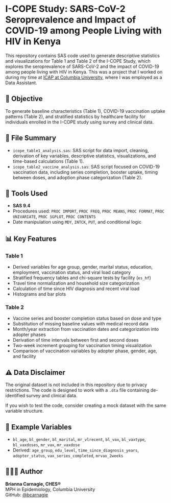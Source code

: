 # I-COPE Study: SARS-CoV-2 Seroprevalence and Impact of COVID-19 among People Living with HIV in Kenya

This repository contains SAS code used to generate descriptive statistics and visualizations for Table 1 and Table 2 of the I-COPE Study, which explores the seroprevalence of SARS-CoV-2 and the impact of COVID-19 among people living with HIV in Kenya. This was a project that I worked on during my time at [ICAP at Columbia University](https://icap.columbia.edu/), where I was employed as a Data Assistant.

## 📌 Objective
To generate baseline characteristics (Table 1), COVID-19 vaccination uptake patterns (Table 2), and stratified statistics by healthcare facility for individuals enrolled in the I-COPE study using survey and clinical data.

## 📂 File Summary
- `icope_table1_analysis.sas`: SAS script for data import, cleaning, derivation of key variables, descriptive statistics, visualizations, and time-based calculations (Table 1).
- `icope_table2_vaccine_analysis.sas`: SAS script focused on COVID-19 vaccination data, including series completion, booster uptake, timing between doses, and adoption phase categorization (Table 2).

## 🧰 Tools Used
- **SAS 9.4** 
- Procedures used: `PROC IMPORT`, `PROC FREQ`, `PROC MEANS`, `PROC FORMAT`, `PROC UNIVARIATE`, `PROC SGPLOT`, `PROC CONTENTS`
- Date manipulation using `MDY`, `INTCK`, `PUT`, and conditional logic

## 📊 Key Features

### Table 1
- Derived variables for age group, gender, marital status, education, employment, vaccination status, and viral load category
- Stratified frequency tables and chi-square tests by facility (`es_hf`)
- Travel time normalization and household size categorization
- Calculation of time since HIV diagnosis and recent viral load
- Histograms and bar plots

### Table 2
- Vaccine series and booster completion status based on dose and type
- Substitution of missing baseline values with medical record data
- Month/year extraction from vaccination dates and categorization into adopter phases
- Derivation of time intervals between first and second doses
- Two-week increment grouping for vaccination timing visualization
- Comparison of vaccination variables by adopter phase, gender, age, and facility

## ⚠️ Data Disclaimer
The original dataset is not included in this repository due to privacy restrictions. The code is designed to work with a `.dta` file containing de-identified survey and clinical data.

If you wish to test the code, consider creating a mock dataset with the same variable structure.

## 🧪 Example Variables
- `bl_age`, `bl_gender`, `bl_marital`, `mr_vlrecent`, `bl_vax`, `bl_vaxtype`, `bl_vaxdoses`, `mr_vax`, `mr_vaxdose`
- Derived: `age_group`, `edu_level`, `time_since_diagnosis_years`, `adopter_status`, `vax_series_completed`, `mrvax_2weeks`

## 👩🏽‍💻 Author
**Brianna Carnagie, CHES®**  
MPH in Epidemiology, Columbia University  
GitHub: [@bcarnagie](https://github.com/bcarnagie)
